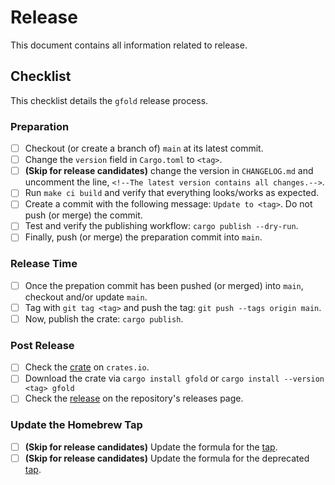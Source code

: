 # Release

This document contains all information related to release.

## Checklist

This checklist details the `gfold` release process.

### Preparation

- [ ] Checkout (or create a branch of) `main` at its latest commit.
- [ ] Change the `version` field in `Cargo.toml` to `<tag>`.
- [ ] **(Skip for release candidates)** change the version in `CHANGELOG.md` and uncomment the line, `<!--The latest version contains all changes.-->`.
- [ ] Run `make ci build` and verify that everything looks/works as expected.
- [ ] Create a commit with the following message: `Update to <tag>`. Do not push (or merge) the commit.
- [ ] Test and verify the publishing workflow: `cargo publish --dry-run`.
- [ ] Finally, push (or merge) the preparation commit into `main`.

### Release Time

- [ ] Once the prepation commit has been pushed (or merged) into `main`, checkout and/or update `main`.
- [ ] Tag with `git tag <tag>` and push the tag: `git push --tags origin main`.
- [ ] Now, publish the crate: `cargo publish`.

### Post Release

- [ ] Check the [crate](https://crates.io/crates/gfold) on `crates.io`.
- [ ] Download the crate via `cargo install gfold` or `cargo install --version <tag> gfold`
- [ ] Check the [release](https://github.com/nickgerace/gfold/releases) on the repository's releases page.

### Update the Homebrew Tap

- [ ] **(Skip for release candidates)** Update the formula for the [tap](https://github.com/nickgerace/homebrew-nickgerace).
- [ ] **(Skip for release candidates)** Update the formula for the deprecated [tap](https://github.com/nickgerace/homebrew-gfold).
